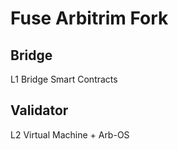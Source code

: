 Fuse Arbitrim Fork
==================


## Bridge

L1 Bridge Smart Contracts



## Validator

L2 Virtual Machine + Arb-OS
